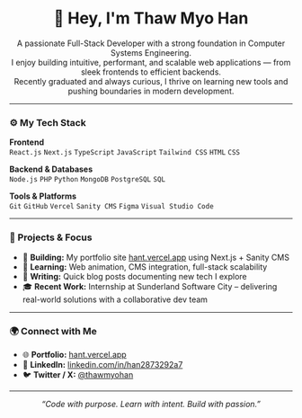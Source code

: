 <h1 align="center">👋 Hey, I'm Thaw Myo Han</h1>

<p align="center">
  A passionate Full-Stack Developer with a strong foundation in Computer Systems Engineering.<br>
  I enjoy building intuitive, performant, and scalable web applications — from sleek frontends to efficient backends.<br>
  Recently graduated and always curious, I thrive on learning new tools and pushing boundaries in modern development.
</p>

---

### ⚙️ My Tech Stack

**Frontend**  
`React.js` `Next.js` `TypeScript` `JavaScript` `Tailwind CSS` `HTML` `CSS`

**Backend & Databases**  
`Node.js` `PHP` `Python` `MongoDB` `PostgreSQL` `SQL`

**Tools & Platforms**  
`Git` `GitHub` `Vercel` `Sanity CMS` `Figma` `Visual Studio Code`

---

### 🚀 Projects & Focus

- 🔧 **Building:** My portfolio site [hant.vercel.app](https://hant.dev) using Next.js + Sanity CMS  
- 🧠 **Learning:** Web animation, CMS integration, full-stack scalability  
- 📝 **Writing:** Quick blog posts documenting new tech I explore  
- 🎓 **Recent Work:** Internship at Sunderland Software City – delivering real-world solutions with a collaborative dev team  

---

### 🌍 Connect with Me

- 🌐 **Portfolio:** [hant.vercel.app](https://hant.vercel.app)  
- 💼 **LinkedIn:** [linkedin.com/in/han2873292a7](https://www.linkedin.com/in/han2873292a7/)  
- 🐦 **Twitter / X:** [@thawmyohan](https://x.com/thawmyohan)  

---

<p align="center"><i>“Code with purpose. Learn with intent. Build with passion.”</i></p>
